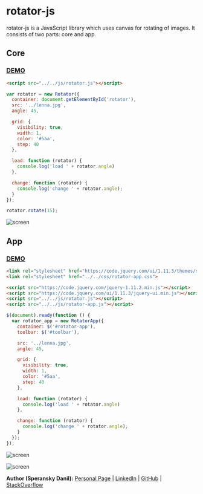 # rotator-js

rotator-js is a JavaScript library which uses canvas for rotating of images.
It consists of two parts: core and app.

## Core

### <a href="http://speranskydanil.github.io/rotator-js/demo/rotator/index.html">DEMO</a>

```html
<script src="../../js/rotator.js"></script>
```

```javascript
var rotator = new Rotator({
  container: document.getElementById('rotator'),
  src: '../lenna.jpg',
  angle: 45,

  grid: {
    visibility: true,
    width: 1,
    color: '#5aa',
    step: 40
  },

  load: function (rotator) {
    console.log('load ' + rotator.angle)
  },

  change: function (rotator) {
    console.log('change ' + rotator.angle);
  }
});

rotator.rotate(15);
```

![screen](https://raw.github.com/speranskydanil/rotator-js/master/core.png)

## App

### <a href="http://speranskydanil.github.io/rotator-js/demo/rotator-app/index.html">DEMO</a>

```html
<link rel="stylesheet" href="https://code.jquery.com/ui/1.11.3/themes/smoothness/jquery-ui.css">
<link rel="stylesheet" href="../../css/rotator-app.css">

<script src="https://code.jquery.com/jquery-1.11.2.min.js"></script>
<script src="https://code.jquery.com/ui/1.11.3/jquery-ui.min.js"></script>
<script src="../../js/rotator.js"></script>
<script src="../../js/rotator-app.js"></script>
```

```javascript
$(document).ready(function () {
  var rotator_app = new RotatorApp({
    container: $('#rotator-app'),
    toolbar: $('#toolbar'),

    src: '../lenna.jpg',
    angle: 45,

    grid: {
      visibility: true,
      width: 1,
      color: '#5aa',
      step: 40
    },

    load: function (rotator) {
      console.log('load ' + rotator.angle)
    },

    change: function (rotator) {
      console.log('change ' + rotator.angle);
    }
  });
});
```

![screen](https://raw.github.com/speranskydanil/rotator-js/master/app-1.png)

![screen](https://raw.github.com/speranskydanil/rotator-js/master/app-2.png)

**Author (Speransky Danil):**
[Personal Page](http://dsperansky.info) |
[LinkedIn](http://ru.linkedin.com/in/speranskydanil/en) |
[GitHub](https://github.com/speranskydanil?tab=repositories) |
[StackOverflow](http://stackoverflow.com/users/1550807/speransky-danil)
